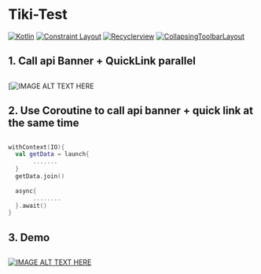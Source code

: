 # Tiki-Test
[![Kotlin](https://img.shields.io/badge/kotlin-1.3.72-brightgreen)](http://kotlinlang.org)
[![Constraint Layout](https://img.shields.io/badge/constraintlayout-2.0.0--beta6-green)](https://developer.android.com/training/constraint-layout)
[![Recyclerview](https://img.shields.io/badge/Recyclerview-1.2.0--alpha03-yellow)](https://developer.android.com/guide/topics/ui/layout/recyclerview)
[![CollapsingToolbarLayout](https://img.shields.io/badge/CollapsingToolbarLayout-1.1.0-red)](https://material.io/)
## 1. Call api Banner + QuickLink parallel <h2>
[![IMAGE ALT TEXT HERE](https://i.ibb.co/fGXkYrC/tiki.png)
## 2. Use Coroutine to call api banner + quick link at the same time <h2>
```kotlin
withContext(IO){
  val getData = launch{     
       .......
  }
  getData.join()
  
  async{
       ........
  }.await()
}
```
## 3. Demo <h2>
[![IMAGE ALT TEXT HERE](https://img.youtube.com/vi/qgbeX20IOVQ/0.jpg)](https://www.youtube.com/watch?v=qgbeX20IOVQ)

